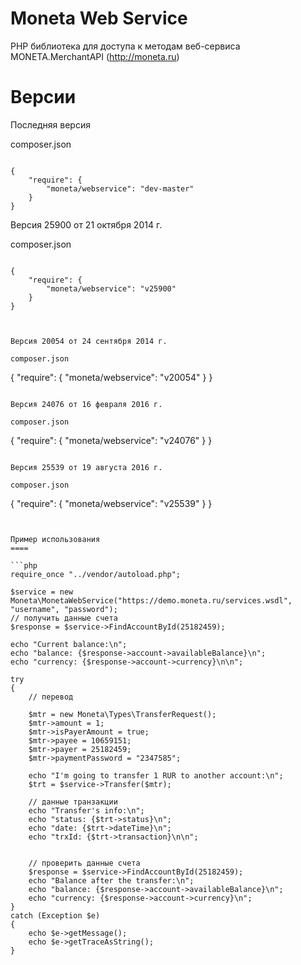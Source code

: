 Moneta Web Service
======

PHP библиотека для доступа к методам веб-сервиса MONETA.MerchantAPI (http://moneta.ru)

Версии
====

Последняя версия

composer.json
```

{
	"require": {
		"moneta/webservice": "dev-master"
	}
}

```

Версия 25900 от 21 октября 2014 г.

composer.json
```

{
	"require": {
		"moneta/webservice": "v25900"
	}
}



Версия 20054 от 24 сентября 2014 г.

composer.json
```

{
	"require": {
		"moneta/webservice": "v20054"
	}
}

```

Версия 24076 от 16 февраля 2016 г.

composer.json
```

{
	"require": {
		"moneta/webservice": "v24076"
	}
}

```

Версия 25539 от 19 августа 2016 г.

composer.json
```

{
	"require": {
		"moneta/webservice": "v25539"
	}
}

```


Пример использования
====

```php
require_once "../vendor/autoload.php";

$service = new Moneta\MonetaWebService("https://demo.moneta.ru/services.wsdl", "username", "password");
// получить данные счета
$response = $service->FindAccountById(25182459);

echo "Current balance:\n";
echo "balance: {$response->account->availableBalance}\n";
echo "currency: {$response->account->currency}\n\n";

try
{
	// перевод

	$mtr = new Moneta\Types\TransferRequest();
	$mtr->amount = 1;
	$mtr->isPayerAmount = true;
	$mtr->payee = 10659151;
	$mtr->payer = 25182459;
	$mtr->paymentPassword = "2347585";

	echo "I'm going to transfer 1 RUR to another account:\n";
	$trt = $service->Transfer($mtr);

	// данные транзакции
	echo "Transfer's info:\n";
	echo "status: {$trt->status}\n";
	echo "date: {$trt->dateTime}\n";
	echo "trxId: {$trt->transaction}\n\n";


	// проверить данные счета
	$response = $service->FindAccountById(25182459);
	echo "Balance after the transfer:\n";
	echo "balance: {$response->account->availableBalance}\n";
	echo "currency: {$response->account->currency}\n";
}
catch (Exception $e)
{
	echo $e->getMessage();
	echo $e->getTraceAsString();
}
```
